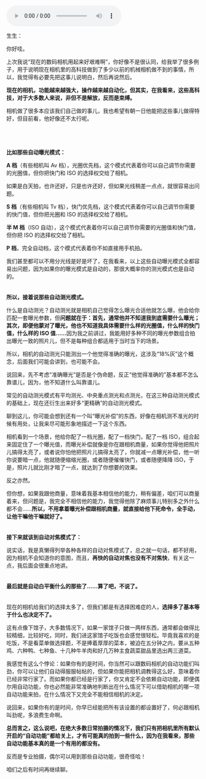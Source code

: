 <audio title="第五封信 _ 基本上一个有用的都没有" src="https://static001.geekbang.org/resource/audio/38/94/38yy9209e85be2b664a00ebc8c860394.mp3" controls="controls"></audio> 
<p><a href="https://time.geekbang.org/column/article/471610"><img src="https://static001.geekbang.org/resource/image/76/64/76eea6129bc4c0463b2fac46a11c9e64.jpg?wh=750x360" alt=""></a><br>
生生：</p><p>你好哇。</p><p>上次我说“现在的数码相机用起来好艰难啊”，你好像不是很认同，给我举了很多例子，用于说明现在相机里的高科技做到了多少以前的机械相机做不到的事情，所以，我觉得有必要先把这事儿说明白，然后再说然后。</p><p><strong>现在的相机，功能越来越强大，操作越来越自动化，但其实，在我看来，这些高科技，对于大多数人来说，非但不是解放，反而是束缚。</strong></p><p>相机做了很多本应该我们自己做的事儿，我也希望有朝一日他能把这些事儿做得特好，但目前看，他好像还不太行呢。<br>
<strong>　</strong></p><p><img src="https://static001.geekbang.org/resource/image/df/18/dfc61edfdcb24d0fbf2f5b47c8154a18.jpg?wh=2258x945" alt=""></p><p><strong>　</strong><br>
<strong>比如那些自动曝光模式：</strong></p><p><strong>A 档</strong>（有些相机叫 Av 档），光圈优先档，这个模式代表着你可以自己调节你需要的光圈值，但你把快门和 ISO 的选择权交给了相机。</p><p>如果是白天拍，也许还好，只是也许还好，但如果光线稍差一点点，就很容易出问题。</p><p><strong>S 档</strong>（有些相机叫 Tv 档），快门优先档，这个模式代表着你可以自己调节你需要的快门值，但你把光圈和 ISO 的选择权交给了相机。</p><p><strong>半 M 档</strong>（ISO 自动），这个模式代表着你可以自己调节你需要的光圈值和快门值，但你把 ISO 的选择权交给了相机。</p><p><strong>P 档</strong>，完全自动档，这个模式代表着你不如直接用手机拍。</p><p>我们甚至都可以不用分光线是好是坏了，在我看来，以上这些自动曝光模式全都容易出问题，因为如果你的曝光模式是自动的，那很大概率你的测光模式也是自动的。</p><!-- [[[read_end]]] --><p><strong>　</strong><br>
<strong>所以，接着说那些自动测光模式。</strong></p><p>什么是自动测光？自动测光就是相机自己觉得怎么曝光合适他就怎么曝，他会给你匹配一套曝光参数，但<strong>问题就在于：首先，通常他并不知道我到底需要什么曝光；其次，即便他蒙对了曝光，他也不知道我具体需要什么样的光圈值，什么样的快门值，什么样的 ISO 值……</strong>因为我之前讲过，我能用好多种不同的曝光参数组合拍出曝光一致的照片儿，但不是每种组合都适用于当时当下的场景。</p><p>所以，相机的自动测光只能测出一个他觉得准确的曝光，这涉及“18%灰”这个概念，后面我们可能会讲到，也可能不会。</p><p>说回来，先不考虑“准确曝光”是否是个伪命题，反正“他觉得准确的”基本都不怎么靠谱儿，因为，他不知道什么叫靠谱儿。</p><p>常见的自动测光模式有平均测光、中央重点测光和点测光，在这三种自动测光模式的基础上，现在还衍生出来好多“更精确”的自动测光模式。</p><p>聊到这儿，你可能会想到还有一个叫“曝光补偿”的东西，好像在相机测不准光的时候有用处，让我来尽可能形象地描述一下这个东西。</p><p>相机看到一个场景，他给你配了一档光圈，配了一档快门，配了一档 ISO，组合起来固定住了一个曝光值，而曝光补偿就像是你在跟相机商量，如果你觉得他把照片儿搞得太亮了，或者说你怕他把照片儿搞得太亮了，你就减一点曝光补偿，他一听你说要暗一点，他就随便缩缩光圈，或者随便催催快门，或者随便降降 ISO，于是，照片儿就比刚才暗了一点，就达到了你想要的效果。</p><p>反之亦然。</p><p>但你想，如果我跟他商量，意味着我基本相信他的能力，稍有偏差，咱们可以商量着来，但问题是，我完全不相信他的能力，我觉得他除了麻烦事儿特别多之外什么都不会……<strong>所以，不用拿着曝光补偿跟相机商量，就直接给他下死命令，全手动，让他干嘛他干嘛就好了。</strong><br>
<strong>　</strong></p><p><strong>接下来就该到自动对焦模式了：</strong></p><p>说实话，我是真懒得列举各种各样的自动对焦模式了，总之就一句话，都不好用，因为相机不会知道你的意图，而且，<strong>再快的自动对焦也没有不对焦快</strong>，有关这一点，我后面会很重点地讲。<br>
<strong>　</strong></p><p><strong>最后就是自动白平衡什么的那些了……算了吧，不说了。</strong><br>
<strong>　</strong></p><p>现在的相机给我们的选择太多了，但我们都是有选择困难症的人，<strong>选择多了基本等于什么也决定不了。</strong></p><p>这有点像下馆子，大多数情况下，如果一家馆子只做一两样东西，通常都会做得比较精细，比较好吃，同时，我们进这家馆子吃饭也会感觉很轻松。毕竟我喜欢的是吃饭，不是看菜单做选择题，不是捧着厚厚的菜本，被迫在五分钟之内，要从五种鸡、六种鸭、七种鱼、十几种牛羊肉和好几万种主食蔬菜甜品里选出两三道菜。</p><p>我感觉有这么个悖论：如果你有的是时间，你当然可以跟数码相机的自动功能们叫劲，你可以让他们自动得服服帖帖的，但如果你能把相机调教得这么好，意味着你已经非常行家了。而如果你都已经是行家了，你又肯定不会依赖自动功能，即便偶尔用自动功能，你也必然能非常准确地判断出在什么情况下可以借助相机的哪一项自动功能来拍，在什么情况下又完全不能相信相机的决定。</p><p>说回来，如果你有的是时间，你早已经能把所有该设置的都设置好了，何必跟相机叫劲呢，多浪费生命啊。</p><p><strong>总而言之，这么说吧，在绝大多数日常拍摄的情况下，我们只有把相机里所有默认开启的“自动功能”都给关上，才有可能真的拍到一些什么，因为在我看来，那些自动功能基本真的是一个有用的都没有。</strong></p><p>反而是专业拍摄，偶尔可以用到那些自动功能，很奇怪哈！</p><p>咱们之后有时间再继续聊。</p>
